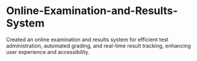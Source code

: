 # Online-Examination-and-Results-System
Created an online examination and results system for efficient test administration, automated grading, and real-time result tracking, enhancing user experience and accessibility.
